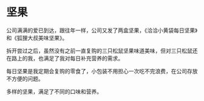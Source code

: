 # 坚果

公司满满的爱已到达，跟往年一样，公司又发了两盒坚果，《洽洽小黄袋每日坚果》和《狐狸大叔美味坚果》。

拆开尝过之后，虽然没有之前一直复购的三只松鼠坚果味道美味，但对三只松鼠还在路上的我，也满足了我对每日补充营养的需求。

每日坚果是我定期会复购的零食了，小包装不用担心一次吃不完浪费，在公司存放不方便的问题。

多样的坚果，满足了不同的口味和营养。